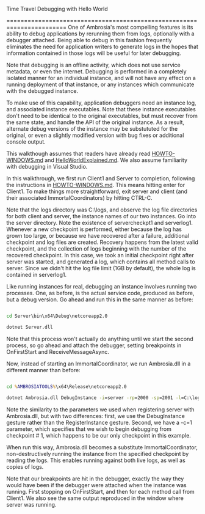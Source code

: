 Time Travel Debugging with Hello World

=======================================================================
One of Ambrosia's most compelling features is its ability to debug applications by rerunning them from logs, optionally with a debugger attached. Being able to debug in this fashion frequently eliminates the need for application writers to generate logs in the hopes that information contained in those logs will be useful for later debugging.

Note that debugging is an offline activity, which does not use service metadata, or even the internet. Debugging is performed in a completely isolated manner for an individual instance, and will not have any effect on a running deployment of that instance, or any instances which communicate with the debugged instance.

To make use of this capability, application debuggers need an instance log, and associated instance executables. Note that these instance executables don't need to be identical to the original executables, but must recover from the same state, and handle the API of the original instance. As a result, alternate debug versions of the instance may be substututed for the original, or even a slightly modified version with bug fixes or additional console output.

This walkthough assumes that readers have already read [HOWTO-WINDOWS.md](./HOWTO-WINDOWS.md) and [HelloWorldExplained.md](./HelloWorldExplained.md). We also assume familiarity with debugging in Visual Studio.

In this walkthrough, we first run Client1 and Server to completion, following the instructions in [HOWTO-WINDOWS.md](./HOWTO-WINDOWS.md). This means hitting enter for Client1. To make things more straightforward, exit server and client (and their associated ImmortalCoordinators) by hitting CTRL-C. 

Note that the logs directory was C:\logs\, and observe the log file directories for both client and server, the instance names of our two instances. Go into the server directory. Note the existence of servercheckpt1 and serverlog1. Whenever a new checkpoint is performed, either because the log has grown too large, or because we have recovered after a failure, additional checkpoint and log files are created. Recovery happens from the latest valid checkpoint, and the collection of logs beginning with the number of the recovered checkpoint. In this case, we took an initial checkpoint right after server was started, and generated a log, which contains all method calls to server. Since we didn't hit the log file limit (1GB by default), the whole log is contained in serverlog1.

Like running instances for real, debugging an instance involves running two processes. One, as before, is the actual service code, produced as before, but a debug version. Go ahead and run this in the same manner as before:

```bat

cd Server\bin\x64\Debug\netcoreapp2.0

dotnet Server.dll

```


Note that this process won't actually do anything until we start the second process, so go ahead and attach the debugger, setting breakpoints in OnFirstStart and ReceiveMessageAsync.

Now, instead of starting an ImmortalCoordinator, we run Ambrosia.dll in a different manner than before:

```bat

cd %AMBROSIATOOLS%\x64\Release\netcoreapp2.0

dotnet Ambrosia.dll DebugInstance -i=server -rp=2000 -sp=2001 -l=C:\logs\ -c=1
```


Note the similarity to the parameters we used when registering server with Ambrosia.dll, but with two differences: first, we use the DebugInstance gesture rather than the RegisterInstance gesture. Second, we have a -c=1 parameter, which specifies that we wish to begin debugging from checkpoint # 1, which happens to be our only checkpoint in this example.

When run this way, Ambrosia.dll becomes a substitute ImmortalCoordinator, non-destructively running the instance from the specified checkpoint by reading the logs. This enables running against both live logs, as well as copies of logs.

Note that our breakpoints are hit in the debugger, exactly the way they would have been if the debugger were attached when the instance was running. First stopping on OnFirstStart, and then for each method call from Client1. We also see the same output reproduced in the window where server was running.